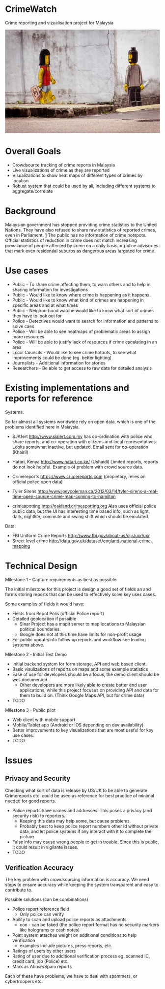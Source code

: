 CrimeWatch
==========

Crime reporting and vizualisation project for Malaysia

![Crime Mural JB](images/zacharevic-jb-mural.jpg "Ernest Zacharevic Crime Mural JB")

Overall Goals
=============

 - Crowdsource tracking of crime reports in Malaysia
 - Live visualizations of crime as they are reported
 - Visualizations to show heat maps of different types of crimes by location
 - Robust system that could be used by all, including different systems to aggregate/correlate

Background
==========

Malaysian government has stopped providing crime statistics to the United Nations. They have also refused
to share raw statistics of reported crimes, even in Parliament. [1] The public has no information of crime
hotspots. Official statistics of reduction in crime does not match increasing prevalance of people
affected by crime on a daily basis or police advisories that mark even residential suburbs as dangerous
areas targeted for crime.

Use cases
=========

 - Public - To share crime affecting them, to warn others and to help in sharing information for investigations
 - Public - Would like to know where crime is happening as it happens.
 - Public - Would like to know what kind of crimes are happening in specific areas and at what times
 - Public - Neighourhood watche would like to know what sort of crimes they have to look out for
 - Police - Detectives would want to search for information and patterns to solve caes
 - Police - Will be able to see heatmaps of problematic areas to assign more resources
 - Police - Will be able to justify lack of resources if crime escalating in an area
 - Local Councils - Would like to see crime hotpots, to see what improvements could be done (eg. better lighting)
 - Journalists - Additional information for stories
 - Researchers - Be able to get access to raw data for detailed analysis

Existing implementations and reports for reference
==================================================

Systems:

So far almost all systems worldwide rely on open data, which is one of
the problems identified here in Malaysia.

 - SJA1ert http://www.sjalert.com.my has co-ordination with police who share reports, and co-operation
   with citizens and local representatives. Looks somewhat inactive, but updated. Email sent for co-operation (Khairil)

 - Hatari, Kenya http://www.hatari.co.ke/ (Ushaidi)
   Limited reports, reports do not look helpful. Example of problem with crowd source data.
 - Crimereports https://www.crimereports.com (propietary, relies on official police open
   data)
 - Tyler Sirens http://www.joeycoleman.ca/2012/03/14/tyler-sirens-a-real-time-open-source-crime-map-coming-to-hamilton
 - crimespotting http://oakland.crimespotting.org 
   Also uses official police public data, but the UI has interesting time based info,
   such as light, dark, nightlife, commute and swing shift which should be emulated.

Data:

- FBI Uniform Crime Reports http://www.fbi.gov/about-us/cjis/ucr/ucr
- Street level crime  http://data.gov.uk/dataset/england-national-crime-mapping


Technical Design
================

Milestone 1 - Capture requirements as best as possible

The initial milestone for this project is design a good set of fields an
and forms storing reports that can be used to effectively solve key uses
cases.

Some examples of fields it would have:

 - Fields from Repot Polis (official Police report)
 - Detailed geolocation if possible
   - Sinar Project has a mapit server to map locations to Malaysian political boundaries.
   - Google does not at this time have limits for non-profit usage
 - For public update/info follow up reports and workflow see leading systems above.

Milestone 2 - Initial Test Demo

 - Initial backend system for form storage, API and web based client.
 - Basic visulizations of reports on maps and some example statistics
 - Ease of use for developers should be a focus, the demo client should be well documented.
   - Other developers are more likely able to create better end user applications, while this
     project focuses on providing API and data for them to build on. (Think Google Maps API, but for crime data)
 - TODO

Milestone 3 - Public pilot

 - Web client with mobile support
 - Mobile/Tablet app (Android or IOS depending on dev availability)
 - Better improvements to key visualizations that are most useful for key use cases.
 - TODO

Issues
======

Privacy and Security
--------------------

Checking what sort of data is release by US/UK to be able to generate Crimereports etc. could be used as
reference for best practice of minimal needed for good reports.

 - Police reports have names and addresses. This poses a privacy (and security risk) to reporters. 
   - Keeping this data may help some, but cause problems.
   - Probably best to keep police report numbers other id without private data, and let police
     systems if any interact with it to complete the picture. 
 - False info may cause wrong people to get in trouble. Since this is public, it could result in vigilante issues.
 - TODO

Verification Accuracy
----------------------

The key problem with crowdsourcing information is accuracy. We need steps to ensure accuracy
while keeping the system transparent and easy to contribute to. 

Possible solutions (can be combinations)

 - Police report reference field
   - Only police can verify
 - Ability to scan and upload police reports as attachments
   - con - can be faked (the police report format has no security markers like holograms or cash notes)
 - Point system attaches weight on additional conditions to help verification
   - examples include pictures, press reports, etc.
 - Ratings of users by other users
 - Rating of user due to additional verification process eg. scanned IC, credit card, job (Police) etc.
 - Mark as Abuse/Spam reports

Each of these have problems, we have to deal with spammers, or cybertroopers etc. 



[1]: http://www.nytimes.com/2013/10/20/world/asia/soaring-crime-rate-takes-a-growing-malaysia-by-surprise.html
